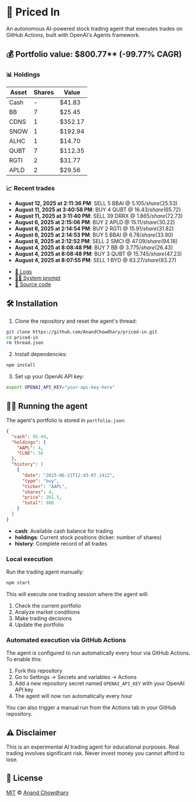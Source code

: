 # 🤖 Priced In

An autonomous AI-powered stock trading agent that executes trades on GitHub Actions, built with OpenAI's Agents framework.

<!-- auto start -->

## 💰 Portfolio value: $800.77** (-99.77% CAGR)

### 📊 Holdings

| Asset | Shares | Value |
|-------|--------|-------|
| Cash | - | $41.83 |
| BB | 7 | $25.45 |
| CDNS | 1 | $352.17 |
| SNOW | 1 | $192.94 |
| ALHC | 1 | $14.70 |
| QUBT | 7 | $112.35 |
| RGTI | 2 | $31.77 |
| APLD | 2 | $29.56 |

### 📈 Recent trades

- **August 12, 2025 at 2:11:36 PM**: SELL 5 BBAI @ $5.105/share ($25.53)
- **August 11, 2025 at 3:40:58 PM**: BUY 4 QUBT @ $16.43/share ($65.72)
- **August 11, 2025 at 3:11:40 PM**: SELL 39 DRRX @ $1.865/share ($72.73)
- **August 6, 2025 at 2:15:06 PM**: BUY 2 APLD @ $15.11/share ($30.22)
- **August 6, 2025 at 2:14:54 PM**: BUY 2 RGTI @ $15.91/share ($31.82)
- **August 6, 2025 at 2:14:53 PM**: BUY 5 BBAI @ $6.78/share ($33.90)
- **August 6, 2025 at 2:12:52 PM**: SELL 2 SMCI @ $47.09/share ($94.18)
- **August 4, 2025 at 8:08:48 PM**: BUY 7 BB @ $3.775/share ($26.43)
- **August 4, 2025 at 8:08:48 PM**: BUY 3 QUBT @ $15.745/share ($47.23)
- **August 4, 2025 at 8:07:55 PM**: SELL 1 BYD @ $83.27/share ($83.27)

<!-- auto end -->

- [🧠 Logs](./agent.log)
- [🧑‍💻 System prompt](./system-prompt.md)
- [📁 Source code](./agent.ts)

## 🛠️ Installation

1. Clone the repository and reset the agent's thread:

```bash
git clone https://github.com/AnandChowdhary/priced-in.git
cd priced-in
rm thread.json
```

2. Install dependencies:

```bash
npm install
```

3. Set up your OpenAI API key:

```bash
export OPENAI_API_KEY="your-api-key-here"
```

## 🏃‍♂️ Running the agent

The agent's portfolio is stored in `portfolio.json`:

```json
{
  "cash": 95.44,
  "holdings": {
    "AAPL": 4,
    "CLNE": 56
  },
  "history": [
    {
      "date": "2025-06-21T12:43:07.141Z",
      "type": "buy",
      "ticker": "AAPL",
      "shares": 4,
      "price": 201.5,
      "total": 806
    }
  ]
}
```

- **cash**: Available cash balance for trading
- **holdings**: Current stock positions (ticker: number of shares)
- **history**: Complete record of all trades

### Local execution

Run the trading agent manually:

```bash
npm start
```

This will execute one trading session where the agent will:

1. Check the current portfolio
2. Analyze market conditions
3. Make trading decisions
4. Update the portfolio

### Automated execution via GitHub Actions

The agent is configured to run automatically every hour via GitHub Actions. To enable this:

1. Fork this repository
2. Go to Settings → Secrets and variables → Actions
3. Add a new repository secret named `OPENAI_API_KEY` with your OpenAI API key
4. The agent will now run automatically every hour

You can also trigger a manual run from the Actions tab in your GitHub repository.

## ⚠️ Disclaimer

This is an experimental AI trading agent for educational purposes. Real trading involves significant risk. Never invest money you cannot afford to lose.

## 📄 License

[MIT](./LICENSE) © [Anand Chowdhary](https://anandchowdhary.com)
